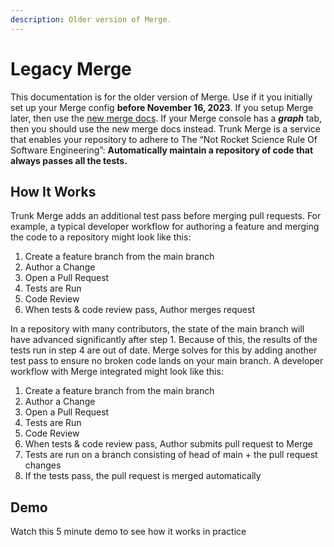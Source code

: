 ```yaml
---
description: Older version of Merge.
---
```


# Legacy Merge

This documentation is for the older version of Merge. Use if it you initially set up your Merge config **before November 16, 2023**. If you setup Merge later, then use the [new merge docs](../). If your Merge console has a _**graph**_ tab, then you should use the new merge docs instead.
Trunk Merge is a service that enables your repository to adhere to The “Not Rocket Science Rule Of Software Engineering”: **Automatically maintain a repository of code that always passes all the tests.**

## How It Works

Trunk Merge adds an additional test pass before merging pull requests. For example, a typical developer workflow for authoring a feature and merging the code to a repository might look like this:

1. Create a feature branch from the main branch
2. Author a Change
3. Open a Pull Request
4. Tests are Run
5. Code Review
6. When tests & code review pass, Author merges request

In a repository with many contributors, the state of the main branch will have advanced significantly after step 1. Because of this, the results of the tests run in step 4 are out of date. Merge solves for this by adding another test pass to ensure no broken code lands on your main branch. A developer workflow with Merge integrated might look like this:

1. Create a feature branch from the main branch
2. Author a Change
3. Open a Pull Request
4. Tests are Run
5. Code Review
6. When tests & code review pass, Author submits pull request to Merge
7. Tests are run on a branch consisting of head of main + the pull request changes
8. If the tests pass, the pull request is merged automatically

## Demo

Watch this 5 minute demo to see how it works in practice
